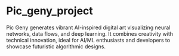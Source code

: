 # Pic_geny_project
Pic Geny generates vibrant AI-inspired digital art visualizing neural networks, data flows, and deep learning. It combines creativity with technical innovation, ideal for AI/ML enthusiasts and developers to showcase futuristic algorithmic designs.
